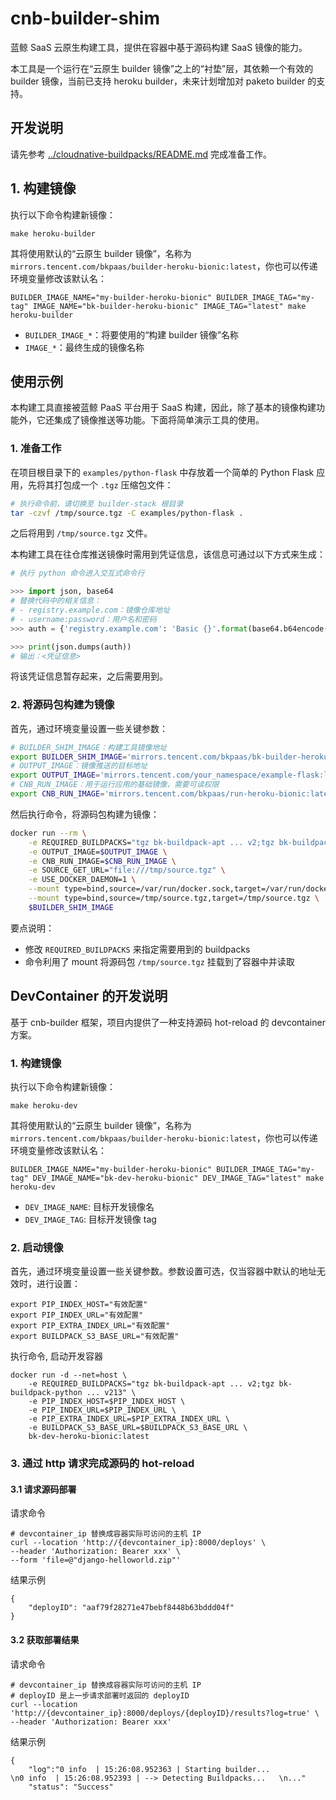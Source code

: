 # cnb-builder-shim

蓝鲸 SaaS 云原生构建工具，提供在容器中基于源码构建 SaaS 镜像的能力。

本工具是一个运行在“云原生 builder 镜像”之上的“衬垫”层，其依赖一个有效的 builder 镜像，当前已支持 heroku builder，未来计划增加对 paketo builder 的支持。

## 开发说明

请先参考 [../cloudnative-buildpacks/README.md](../cloudnative-buildpacks/README.md) 完成准备工作。

## 1. 构建镜像

执行以下命令构建新镜像：

    make heroku-builder

其将使用默认的“云原生 builder 镜像”，名称为 `mirrors.tencent.com/bkpaas/builder-heroku-bionic:latest`，你也可以传递环境变量修改该默认名：


    BUILDER_IMAGE_NAME="my-builder-heroku-bionic" BUILDER_IMAGE_TAG="my-tag" IMAGE_NAME="bk-builder-heroku-bionic" IMAGE_TAG="latest" make heroku-builder

- `BUILDER_IMAGE_*`：将要使用的“构建 builder 镜像”名称
- `IMAGE_*`：最终生成的镜像名称

## 使用示例

本构建工具直接被蓝鲸 PaaS 平台用于 SaaS 构建，因此，除了基本的镜像构建功能外，它还集成了镜像推送等功能。下面将简单演示工具的使用。

### 1. 准备工作

在项目根目录下的 `examples/python-flask` 中存放着一个简单的 Python Flask 应用，先将其打包成一个 `.tgz` 压缩包文件：

```bash
# 执行命令前，请切换至 builder-stack 根目录
tar -czvf /tmp/source.tgz -C examples/python-flask .
```

之后将用到 `/tmp/source.tgz` 文件。

本构建工具在往仓库推送镜像时需用到凭证信息，该信息可通过以下方式来生成：

```python
# 执行 python 命令进入交互式命令行

>>> import json, base64
# 替换代码中的相关信息：
# - registry.example.com：镜像仓库地址
# - username:password：用户名和密码
>>> auth = {'registry.example.com': 'Basic {}'.format(base64.b64encode(b'username:password').decode())}

>>> print(json.dumps(auth))
# 输出：<凭证信息>
```

将该凭证信息暂存起来，之后需要用到。

### 2. 将源码包构建为镜像

首先，通过环境变量设置一些关键参数：


```bash
# BUILDER_SHIM_IMAGE：构建工具镜像地址
export BUILDER_SHIM_IMAGE='mirrors.tencent.com/bkpaas/bk-builder-heroku-bionic:latest'
# OUTPUT_IMAGE：镜像推送的目标地址
export OUTPUT_IMAGE='mirrors.tencent.com/your_namespace/example-flask:latest'
# CNB_RUN_IMAGE：用于运行应用的基础镜像，需要可读权限
export CNB_RUN_IMAGE='mirrors.tencent.com/bkpaas/run-heroku-bionic:latest'
```

然后执行命令，将源码包构建为镜像：

```bash
docker run --rm \
    -e REQUIRED_BUILDPACKS="tgz bk-buildpack-apt ... v2;tgz bk-buildpack-python ... v213" \
    -e OUTPUT_IMAGE=$OUTPUT_IMAGE \
    -e CNB_RUN_IMAGE=$CNB_RUN_IMAGE \
    -e SOURCE_GET_URL="file:///tmp/source.tgz" \
    -e USE_DOCKER_DAEMON=1 \
    --mount type=bind,source=/var/run/docker.sock,target=/var/run/docker.sock \
    --mount type=bind,source=/tmp/source.tgz,target=/tmp/source.tgz \
    $BUILDER_SHIM_IMAGE 
```

要点说明：

- 修改 `REQUIRED_BUILDPACKS` 来指定需要用到的 buildpacks
- 命令利用了 mount 将源码包 `/tmp/source.tgz` 挂载到了容器中并读取


## DevContainer 的开发说明
基于 cnb-builder 框架，项目内提供了一种支持源码 hot-reload 的 devcontainer 方案。

### 1. 构建镜像

执行以下命令构建新镜像：

    make heroku-dev

其将使用默认的“云原生 builder 镜像”，名称为 `mirrors.tencent.com/bkpaas/builder-heroku-bionic:latest`，你也可以传递环境变量修改该默认名：


    BUILDER_IMAGE_NAME="my-builder-heroku-bionic" BUILDER_IMAGE_TAG="my-tag" DEV_IMAGE_NAME="bk-dev-heroku-bionic" DEV_IMAGE_TAG="latest" make heroku-dev

- `DEV_IMAGE_NAME`: 目标开发镜像名
- `DEV_IMAGE_TAG`: 目标开发镜像 tag

### 2. 启动镜像
首先，通过环境变量设置一些关键参数。参数设置可选，仅当容器中默认的地址无效时，进行设置：
```
export PIP_INDEX_HOST="有效配置"
export PIP_INDEX_URL="有效配置"
export PIP_EXTRA_INDEX_URL="有效配置"
export BUILDPACK_S3_BASE_URL="有效配置"
```

执行命令, 启动开发容器
```
docker run -d --net=host \
    -e REQUIRED_BUILDPACKS="tgz bk-buildpack-apt ... v2;tgz bk-buildpack-python ... v213" \
    -e PIP_INDEX_HOST=$PIP_INDEX_HOST \
    -e PIP_INDEX_URL=$PIP_INDEX_URL \
    -e PIP_EXTRA_INDEX_URL=$PIP_EXTRA_INDEX_URL \
    -e BUILDPACK_S3_BASE_URL=$BUILDPACK_S3_BASE_URL \
    bk-dev-heroku-bionic:latest
```

### 3. 通过 http 请求完成源码的 hot-reload 
#### 3.1 请求源码部署

请求命令
```
# devcontainer_ip 替换成容器实际可访问的主机 IP
curl --location 'http://{devcontainer_ip}:8000/deploys' \
--header 'Authorization: Bearer xxx' \
--form 'file=@"django-helloworld.zip"'
```
结果示例
```
{
    "deployID": "aaf79f28271e47bebf8448b63bddd04f"
}
```

#### 3.2 获取部署结果

请求命令
```
# devcontainer_ip 替换成容器实际可访问的主机 IP
# deployID 是上一步请求部署时返回的 deployID
curl --location 'http://{devcontainer_ip}:8000/deploys/{deployID}/results?log=true' \
--header 'Authorization: Bearer xxx'
```
结果示例
```
{
    "log":"0 info  | 15:26:08.952363 | Starting builder...           \n0 info  | 15:26:08.952393 | --> Detecting Buildpacks...   \n..."
    "status": "Success"
```
